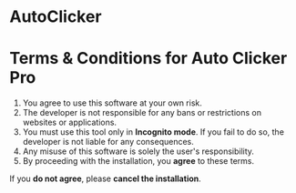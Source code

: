 # AutoClicker
# Terms & Conditions for Auto Clicker Pro

1. You agree to use this software at your own risk.
2. The developer is not responsible for any bans or restrictions on websites or applications.
3. You must use this tool only in **Incognito mode**. If you fail to do so, the developer is not liable for any consequences.
4. Any misuse of this software is solely the user's responsibility.
5. By proceeding with the installation, you **agree** to these terms.

If you **do not agree**, please **cancel the installation**.
